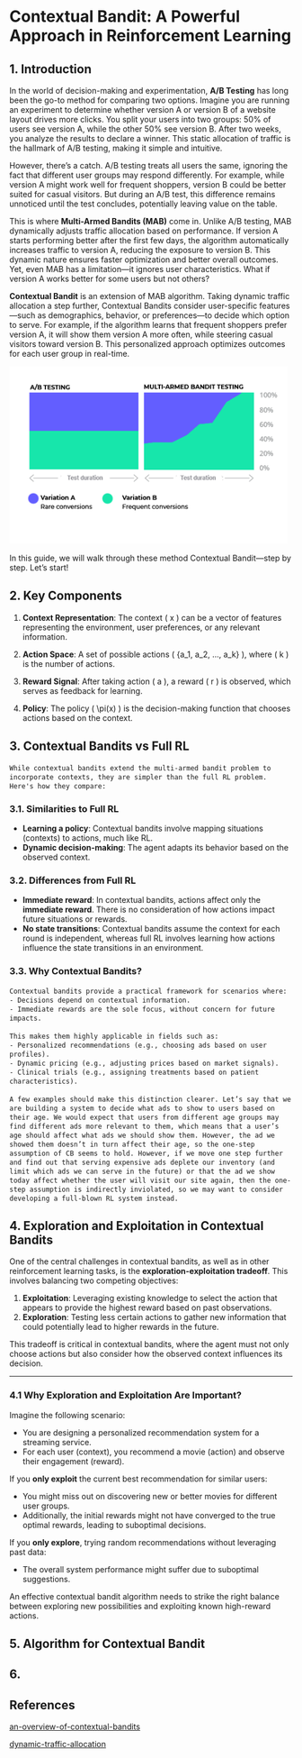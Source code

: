 # Contextual Bandit: A Powerful Approach in Reinforcement Learning

[](./images/1_FH4t-DcuKWfLYRWvd4JIjA.jpeg)

## 1. Introduction

In the world of decision-making and experimentation, **A/B Testing** has long been the go-to method for comparing two options. Imagine you are running an experiment to determine whether version A or version B of a website layout drives more clicks. You split your users into two groups: 50% of users see version A, while the other 50% see version B. After two weeks, you analyze the results to declare a winner. This static allocation of traffic is the hallmark of A/B testing, making it simple and intuitive.

However, there’s a catch. A/B testing treats all users the same, ignoring the fact that different user groups may respond differently. For example, while version A might work well for frequent shoppers, version B could be better suited for casual visitors. But during an A/B test, this difference remains unnoticed until the test concludes, potentially leaving value on the table.

This is where **Multi-Armed Bandits (MAB)** come in. Unlike A/B testing, MAB dynamically adjusts traffic allocation based on performance. If version A starts performing better after the first few days, the algorithm automatically increases traffic to version A, reducing the exposure to version B. This dynamic nature ensures faster optimization and better overall outcomes. Yet, even MAB has a limitation—it ignores user characteristics. What if version A works better for some users but not others?

**Contextual Bandit** is an extension of MAB algorithm. Taking dynamic traffic allocation a step further, Contextual Bandits consider user-specific features—such as demographics, behavior, or preferences—to decide which option to serve. For example, if the algorithm learns that frequent shoppers prefer version A, it will show them version A more often, while steering casual visitors toward version B. This personalized approach optimizes outcomes for each user group in real-time.

![](./images/Screenshot%202024-11-17%20160833.png)

In this guide, we will walk through these method Contextual Bandit—step by step. Let’s start!

## 2. Key Components

1. **Context Representation**:
   The context \( x \) can be a vector of features representing the environment, user preferences, or any relevant information.
   
2. **Action Space**:
   A set of possible actions \( \{a_1, a_2, ..., a_k\} \), where \( k \) is the number of actions.

3. **Reward Signal**:
   After taking action \( a \), a reward \( r \) is observed, which serves as feedback for learning.

4. **Policy**:
   The policy \( \pi(x) \) is the decision-making function that chooses actions based on the context.


## 3. Contextual Bandits vs Full RL
    While contextual bandits extend the multi-armed bandit problem to incorporate contexts, they are simpler than the full RL problem. Here's how they compare:

### 3.1. Similarities to Full RL
- **Learning a policy**: Contextual bandits involve mapping situations (contexts) to actions, much like RL.
- **Dynamic decision-making**: The agent adapts its behavior based on the observed context.

### 3.2. Differences from Full RL
- **Immediate reward**: In contextual bandits, actions affect only the **immediate reward**. There is no consideration of how actions impact future situations or rewards.
- **No state transitions**: Contextual bandits assume the context for each round is independent, whereas full RL involves learning how actions influence the state transitions in an environment.

### 3.3. Why Contextual Bandits?
    Contextual bandits provide a practical framework for scenarios where:
    - Decisions depend on contextual information.
    - Immediate rewards are the sole focus, without concern for future impacts.

    This makes them highly applicable in fields such as:
    - Personalized recommendations (e.g., choosing ads based on user profiles).
    - Dynamic pricing (e.g., adjusting prices based on market signals).
    - Clinical trials (e.g., assigning treatments based on patient characteristics).

    A few examples should make this distinction clearer. Let’s say that we are building a system to decide what ads to show to users based on their age. We would expect that users from different age groups may find different ads more relevant to them, which means that a user’s age should affect what ads we should show them. However, the ad we showed them doesn’t in turn affect their age, so the one-step assumption of CB seems to hold. However, if we move one step further and find out that serving expensive ads deplete our inventory (and limit which ads we can serve in the future) or that the ad we show today affect whether the user will visit our site again, then the one-step assumption is indirectly inviolated, so we may want to consider developing a full-blown RL system instead.


## 4. Exploration and Exploitation in Contextual Bandits
One of the central challenges in contextual bandits, as well as in other reinforcement learning tasks, is the **exploration-exploitation tradeoff**. This involves balancing two competing objectives:

1. **Exploitation**: Leveraging existing knowledge to select the action that appears to provide the highest reward based on past observations.
2. **Exploration**: Testing less certain actions to gather new information that could potentially lead to higher rewards in the future.

This tradeoff is critical in contextual bandits, where the agent must not only choose actions but also consider how the observed context influences its decision.

---

### 4.1 Why Exploration and Exploitation Are Important?

Imagine the following scenario:
- You are designing a personalized recommendation system for a streaming service.
- For each user (context), you recommend a movie (action) and observe their engagement (reward).

If you **only exploit** the current best recommendation for similar users:
- You might miss out on discovering new or better movies for different user groups.
- Additionally, the initial rewards might not have converged to the true optimal rewards, leading to suboptimal decisions.

If you **only explore**, trying random recommendations without leveraging past data:
- The overall system performance might suffer due to suboptimal suggestions.

An effective contextual bandit algorithm needs to strike the right balance between exploring new possibilities and exploiting known high-reward actions.


## 5. Algorithm for Contextual Bandit

## 6.

## References
[an-overview-of-contextual-bandits](https://towardsdatascience.com/an-overview-of-contextual-bandits-53ac3aa45034)  

[dynamic-traffic-allocation](https://www.kameleoon.com/blog/dynamic-traffic-allocation)

